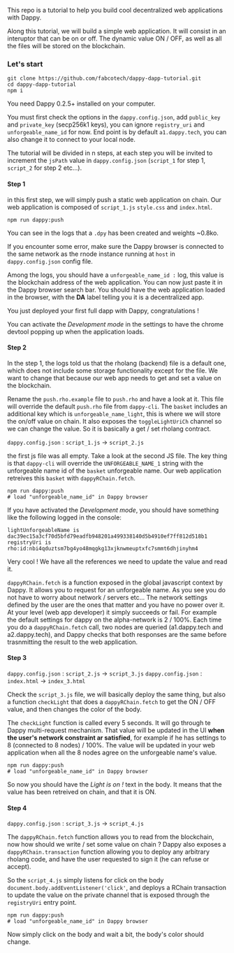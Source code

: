 This repo is a tutorial to help you build cool decentralized web applications with Dappy.

Along this tutorial, we will build a simple web application. It will consist in an interuptor that can be on or off. The dynamic value ON / OFF, as well as all the files will be stored on the blockchain.

### Let's start

```
git clone https://github.com/fabcotech/dappy-dapp-tutorial.git
cd dappy-dapp-tutorial
npm i
```

You need Dappy 0.2.5+ installed on your computer.

You must first check the options in the `dappy.config.json`, add `public_key` and `private_key` (secp256k1 keys), you can ignore `registry_uri` and `unforgeable_name_id` for now. End point is by default `a1.dappy.tech`, you can also change it to connect to your local node.

The tutorial will be divided in n steps, at each step you will be invited to increment the `jsPath` value in `dappy.config.json` (`script_1` for step 1, `script_2` for step 2 etc...).

#### Step 1

in this first step, we will simply push a static web application on chain. Our web application is composed of `script_1.js` `style.css` and `index.html`.

```
npm run dappy:push
```

You can see in the logs that a `.dpy` has been created and weights ~0.8ko.

If you encounter some error, make sure the Dappy browser is connected to the same network as the rnode instance running at `host` in `dappy.config.json` config file.

Among the logs, you should have a `unforgeable_name_id :` log, this value is the blockchain address of the web application. You can now just paste it in the Dappy browser search bar. You should have the web application loaded in the browser, with the **DA** label telling you it is a decentralized app.

You just deployed your first full dapp with Dappy, congratulations !

You can activate the *Development mode* in the settings to have the chrome devtool popping up when the application loads.

#### Step 2

In the step 1, the logs told us that the rholang (backend) file is a default one, which does not include some storage functionality except for the file. We want to change that because our web app needs to get and set a value on the blockchain.

Rename the `push.rho.example` file to `push.rho` and have a look at it. This file will override the default `push.rho` file from `dappy-cli`. The `basket` includes an additional key which is `unforgeable_name_light`, this is where we will store the on/off value on chain. It also exposes the `toggleLightUriCh` channel so we can change the value. So it is basically a get / set rholang contract.

`dappy.config.json` : `script_1.js` -> `script_2.js`

the first js file was all empty. Take a look at the second JS file. The key thing is that `dappy-cli` will override the `UNFORGEABLE_NAME_1` string with the unforgeable name id of the `basket` unforgeable name. Our web application retreives this `basket` with `dappyRChain.fetch`.

```
npm run dappy:push
# load "unforgeable_name_id" in Dappy browser
```

If you have activated the *Development mode*, you should have something like the following logged in the console:
```
lightUnforgeableName is  dac39ec15a3cf70d5bfd79eadfb948201a499338140d5b4910ef7ff812d518b1
registryUri is  rho:id:nbi4qduztsm7bg4yo48mqgkg13xjknwmeuptxfc7smmt6dhjinyhm4
```

Very cool ! We have all the references we need to update the value and read it.

`dappyRChain.fetch` is a function exposed in the global javascript context by Dappy. It allows you to request for an unforgeable name. As you see you do not have to worry about network / servers etc... The network settings defined by the user are the ones that matter and you have no power over it. At your level (web app developer) it simply succeeds or fail. For example the default settings for dappy on the alpha-network is 2 / 100%. Each time you do a `dappyRChain.fetch` call, two nodes are queried (a1.dappy.tech and a2.dappy.tech), and Dappy checks that both responses are the same before trasnmitting the result to the web application.

#### Step 3

`dappy.config.json` : `script_2.js` -> `script_3.js`
`dappy.config.json` : `index.html` -> `index_3.html`

Check the `script_3.js` file, we will basically deploy the same thing, but also a function `checkLight` that does a `dappyRChain.fetch` to get the ON / OFF value, and then changes the color of the body.

The `checkLight` function is called every 5 seconds. It will go through te Dappy multi-request mechanism.  That value will be updated in the UI **when the user's network constraint ar satisfied**, for example if he has settings to 8 (connected to 8 nodes) / 100%. The value will be updated in your web application when all the 8 nodes agree on the unforgeable name's value.

```
npm run dappy:push
# load "unforgeable_name_id" in Dappy browser
```

So now you should have the *Light is on !* text in the body. It means that the value has been retreived on chain, and that it is ON.

#### Step 4

`dappy.config.json` : `script_3.js` -> `script_4.js`

The `dappyRChain.fetch` function allows you to read from the blockchain, now how should we write / set some value on chain ? Dappy also exposes a `dappyRChain.transaction` function allowing you to deploy any arbitrary rholang code, and have the user requested to sign it (he can refuse or accept).

So the `script_4.js` simply listens for click on the body `document.body.addEventListener('click'`, and deploys a RChain transaction to update the value on the private channel that is exposed through the `registryUri` entry point.

```
npm run dappy:push
# load "unforgeable_name_id" in Dappy browser
```

Now simply click on the body and wait a bit, the body's color should change.
